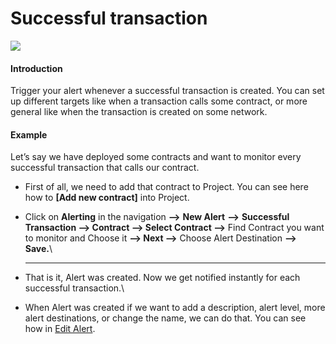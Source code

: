 # Successful transaction

![](../../.gitbook/assets/Successful-transaction.gif)

#### Introduction

Trigger your alert whenever a successful transaction is created. You can set up different targets like when a transaction calls some contract, or more general like when the transaction is created on some network.

#### Example

Let’s say we have deployed some contracts and want to monitor every successful transaction that calls our contract.

*   First of all, we need to add that contract to Project. You can see here how to **\[Add new contract]** into Project.


* Click on **Alerting** in the navigation **—>** **New Alert** **—>** **Successful Transaction —> Contract —> Select Contract —>** Find Contract you want to monitor and Choose it **—> Next —>** Choose Alert Destination **—> Save.**\
  ****
* That is it, Alert was created. Now we get notified instantly for each successful transaction.\

* When Alert was created if we want to add a description, alert level, more alert destinations, or change the name, we can do that. You can see how in [Edit Alert](editing-an-alert.md).

